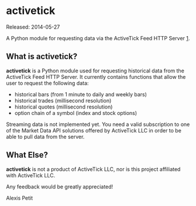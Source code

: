 activetick
==============================================================================
Released: 2014-05-27

A Python module for requesting data via the ActiveTick Feed HTTP Server [1]. 


What is activetick? 
------------------------------------------------------------------------------

**activetick** is a Python module used for requesting historical data from the 
ActiveTick Feed HTTP Server. It currently contains functions that allow the 
user to request the following data: 

  * historical bars (from 1 minute to daily and weekly bars)
  * historical trades (millisecond resolution)
  * historical quotes (millisecond resolution)
  * option chain of a symbol (index and stock options)

Streaming data is not implemented yet. You need a valid subscription to one 
of the Market Data API solutions offered by ActiveTick LLC in order to be 
able to pull data from the server. 


What Else? 
------------------------------------------------------------------------------

**activetick** is not a product of ActiveTick LLC, nor is this project 
affiliated with ActiveTick LLC. 

Any feedback would be greatly appreciated! 

Alexis Petit

[1]: http://activetick.com
